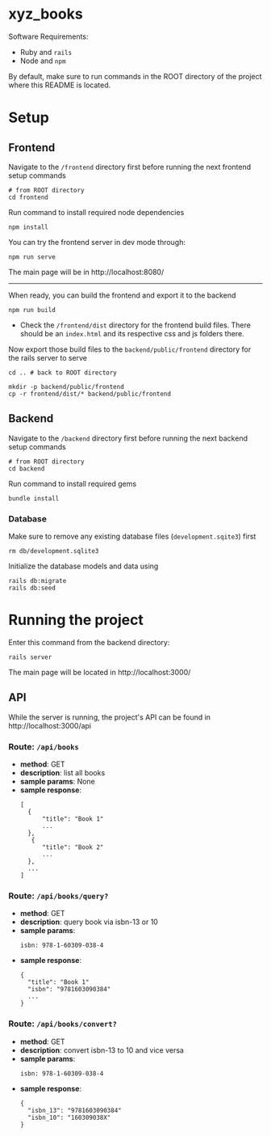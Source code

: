 # xyz_books

Software Requirements:
* Ruby and `rails`
* Node and `npm`


By default, make sure to run commands in the ROOT directory of the project where this README is located.
 

# Setup

## Frontend
Navigate to the `/frontend` directory first before running the next frontend setup commands
```
# from ROOT directory
cd frontend
```
Run command to install required node dependencies
```
npm install
```
You can try the frontend server in dev mode through:
```
npm run serve
```
The main page will be in http://localhost:8080/

---

When ready, you can build the frontend and export it to the backend
```
npm run build
```
* Check the `/frontend/dist` directory for the frontend build files. There should be an `index.html` and its respective css and js folders there.

Now export those build files to the `backend/public/frontend` directory for the rails server to serve
```
cd .. # back to ROOT directory

mkdir -p backend/public/frontend
cp -r frontend/dist/* backend/public/frontend
```

## Backend
Navigate to the `/backend` directory first before running the next backend setup commands
```
# from ROOT directory
cd backend
```
Run command to install required gems
```
bundle install
```

### Database
Make sure to remove any existing database files (`development.sqite3`) first
```
rm db/development.sqlite3
```
Initialize the database models and data using
```
rails db:migrate
rails db:seed
```


# Running the project
Enter this command from the backend directory:
```
rails server
```
The main page will be located in http://localhost:3000/

## API
While the server is running, the project's API can be found in http://localhost:3000/api

### Route: `/api/books`
* **method**: GET
* **description**: list all books
* **sample params**: None
* **sample response**:
  ```
  [
    {
        "title": "Book 1"
        ...
    },
     {
        "title": "Book 2"
        ...
    },
    ...
  ]
  ```

### Route: `/api/books/query?`
* **method**: GET
* **description**: query book via isbn-13 or 10
* **sample params**:
    ```
    isbn: 978-1-60309-038-4
    ```
* **sample response**:
  ```
  {
    "title": "Book 1"
    "isbn": "9781603090384"
    ...
  }
  ```
### Route: `/api/books/convert?`
* **method**: GET
* **description**: convert isbn-13 to 10 and vice versa
* **sample params**:
    ```
    isbn: 978-1-60309-038-4
    ```
* **sample response**:
  ```
  {
    "isbn_13": "9781603090384"
    "isbn_10": "160309038X"
  }
  ```
